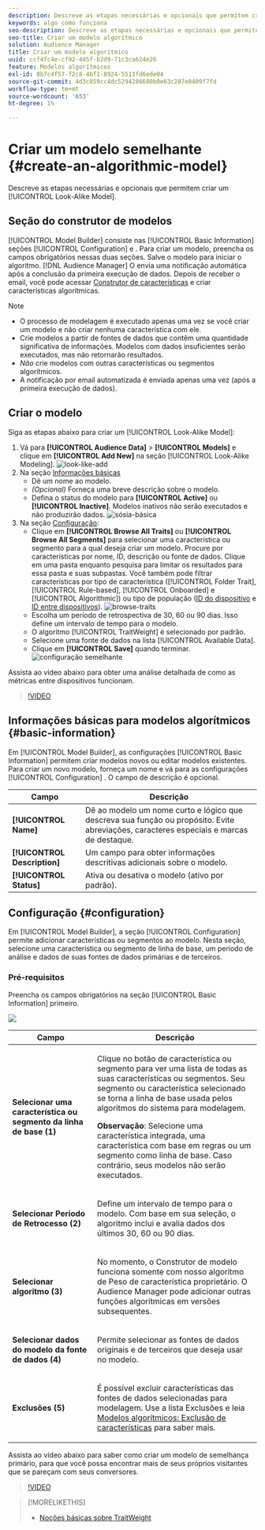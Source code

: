 ```yaml
---
description: Descreve as etapas necessárias e opcionais que permitem criar um modelo algorítmico no Construtor de modelo.
keywords: algo como funciona
seo-description: Descreve as etapas necessárias e opcionais que permitem criar um modelo algorítmico no Construtor de modelo.
seo-title: Criar um modelo algorítmico
solution: Audience Manager
title: Criar um modelo algorítmico
uuid: ccf4fc4e-cf92-445f-b2d9-71c3ca624e26
feature: Modelos algorítmicos
exl-id: 8b7c4f57-f2c8-46f1-8924-5513fd6ede04
source-git-commit: 4d3c859cc4dc5294286680b0e63c287e0409f7fd
workflow-type: tm+mt
source-wordcount: '653'
ht-degree: 1%

---
```


# Criar um modelo semelhante {#create-an-algorithmic-model}

Descreve as etapas necessárias e opcionais que permitem criar um [!UICONTROL Look-Alike Model].

## Seção do construtor de modelos

[!UICONTROL Model Builder] consiste nas  [!UICONTROL Basic Information] seções  [!UICONTROL Configuration] e . Para criar um modelo, preencha os campos obrigatórios nessas duas seções. Salve o modelo para iniciar o algoritmo. [!DNL Audience Manager] O envia uma notificação automática após a conclusão da primeira execução de dados. Depois de receber o email, você pode acessar [Construtor de características](../../features/traits/about-trait-builder.md) e criar características algorítmicas.

>[!NOTE]
>
>* O processo de modelagem é executado apenas uma vez se você criar um modelo e não criar nenhuma característica com ele.
>* Crie modelos a partir de fontes de dados que contêm uma quantidade significativa de informações. Modelos com dados insuficientes serão executados, mas não retornarão resultados.
>* *Não* crie modelos com outras características ou segmentos algorítmicos.
>* A notificação por email automatizada é enviada apenas uma vez (após a primeira execução de dados).


## Criar o modelo

Siga as etapas abaixo para criar um [!UICONTROL Look-Alike Model]:

1. Vá para **[!UICONTROL Audience Data]** > **[!UICONTROL Models]** e clique em **[!UICONTROL Add New]** na seção [!UICONTROL Look-Alike Modeling].
   ![look-like-add](assets/look-alike-add.png)
1. Na seção [Informações básicas](../../features/algorithmic-models/create-model.md#basic-information)
   * Dê um nome ao modelo.
   * *(Opcional)* Forneça uma breve descrição sobre o modelo.
   * Defina o status do modelo para **[!UICONTROL Active]** ou **[!UICONTROL Inactive]**. Modelos inativos não serão executados e não produzirão dados.
      ![sósia-básica](assets/look-alike-basic.png)
1. Na seção [Configuração](../../features/algorithmic-models/create-model.md#configuration):
   * Clique em **[!UICONTROL Browse All Traits]** ou **[!UICONTROL Browse All Segments]** para selecionar uma característica ou segmento para a qual deseja criar um modelo. Procure por características por nome, ID, descrição ou fonte de dados. Clique em uma pasta enquanto pesquisa para limitar os resultados para essa pasta e suas subpastas. Você também pode filtrar características por tipo de característica ([!UICONTROL Folder Trait], [!UICONTROL Rule-based], [!UICONTROL Onboarded] e [!UICONTROL Algorithmic]) ou tipo de população ([ID do dispositivo](../../reference/ids-in-aam.md) e [ID entre dispositivos](../../reference/ids-in-aam.md)).
      ![browse-traits](assets/browse-traits.png)
   * Escolha um período de retrospectiva de 30, 60 ou 90 dias. Isso define um intervalo de tempo para o modelo.
   * O algoritmo [!UICONTROL TraitWeight] é selecionado por padrão.
   * Selecione uma fonte de dados na lista [!UICONTROL Available Data].
   * Clique em **[!UICONTROL Save]** quando terminar.
      ![configuração semelhante](assets/look-alike-configuration.png)

Assista ao vídeo abaixo para obter uma análise detalhada de como as métricas entre dispositivos funcionam.

>[!VIDEO](https://docs.adobe.com/content/help/en/audience-manager-learn/tutorials/build-and-manage-audiences/profile-merge/understanding-cross-device-metrics-in-audience-manager.html)

## Informações básicas para modelos algorítmicos {#basic-information}

<!-- r_model_basic.xml -->

Em [!UICONTROL Model Builder], as configurações [!UICONTROL Basic Information] permitem criar modelos novos ou editar modelos existentes. Para criar um novo modelo, forneça um nome e vá para as configurações [!UICONTROL Configuration] . O campo de descrição é opcional.

| Campo | Descrição |
|---|---|
| **[!UICONTROL Name]** | Dê ao modelo um nome curto e lógico que descreva sua função ou propósito. Evite abreviações, caracteres especiais e marcas de destaque. |
| **[!UICONTROL Description]** | Um campo para obter informações descritivas adicionais sobre o modelo. |
| **[!UICONTROL Status]** | Ativa ou desativa o modelo (ativo por padrão). |

## Configuração {#configuration}

Em [!UICONTROL Model Builder], a seção [!UICONTROL Configuration] permite adicionar características ou segmentos ao modelo. Nesta seção, selecione uma característica ou segmento de linha de base, um período de análise e dados de suas fontes de dados primárias e de terceiros.

<!-- r_model_configuration.xml -->

### Pré-requisitos

Preencha os campos obrigatórios na seção [!UICONTROL Basic Information] primeiro.

![](assets/lam_exclude_traits_numbered.png)

<table id="table_7A6BE5E5498D4776A30323B743954150"> 
 <thead> 
  <tr> 
   <th colname="col1" class="entry"> Campo </th> 
   <th colname="col2" class="entry"> Descrição </th> 
  </tr> 
 </thead>
 <tbody> 
  <tr> 
   <td colname="col1"> <p><b>Selecionar uma característica ou segmento da linha de base (1)</b> </p> </td> 
   <td colname="col2"> <p>Clique no botão de característica ou segmento para ver uma lista de todas as suas características ou segmentos. Seu segmento ou característica selecionado se torna a linha de base usada pelos algoritmos do sistema para modelagem. </p> <p> <p><b>Observação</b>: Selecione uma característica integrada, uma característica com base em regras ou um segmento como linha de base. Caso contrário, seus modelos não serão executados. </p> </p> </td> 
  </tr> 
  <tr> 
   <td colname="col1"> <p><b>Selecionar Período de Retrocesso (2)</b> </p> </td> 
   <td colname="col2"> <p>Define um intervalo de tempo para o modelo. Com base em sua seleção, o algoritmo inclui e avalia dados dos últimos 30, 60 ou 90 dias. </p> </td> 
  </tr> 
  <tr> 
   <td colname="col1"> <p><b>Selecionar algoritmo (3)</b> </p> </td> 
   <td colname="col2"> <p>No momento, o Construtor de modelo funciona somente com nosso algoritmo <span class="keyword"> de Peso de característica</span> proprietário. <span class="keyword"> O Audience </span> Manager pode adicionar outras funções algorítmicas em versões subsequentes. </p> </td>
  </tr>
  <tr> 
   <td colname="col1"> <p><b>Selecionar dados do modelo da fonte de dados (4)</b> </p> </td> 
   <td colname="col2"> <p>Permite selecionar as fontes de dados originais e de terceiros que deseja usar no modelo. </p> </td>
  </tr> 
  <tr> 
   <td colname="col1"> <p><b>Exclusões (5)</b> </p> </td> 
   <td colname="col2"> <p>É possível excluir características das fontes de dados selecionadas para modelagem. Use a lista <span class="wintitle"> Exclusões</span> e leia <a href="../../features/algorithmic-models/trait-exclusion-algo-models.md"> Modelos algorítmicos: Exclusão de características</a> para saber mais. </p> </td>
  </tr> 
 </tbody>
</table>

Assista ao vídeo abaixo para saber como criar um modelo de semelhança primário, para que você possa encontrar mais de seus próprios visitantes que se pareçam com seus conversores.

>[!VIDEO](https://video.tv.adobe.com/v/23504/)

>[!MORELIKETHIS]
>
>* [Noções básicas sobre TraitWeight](../../features/algorithmic-models/understanding-models.md#understanding-traitweight)

